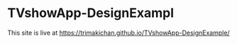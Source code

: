 # TVshowApp-DesignExampl

This site is live at https://trimakichan.github.io/TVshowApp-DesignExample/
